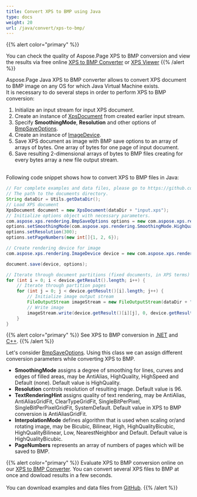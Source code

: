 ```yaml
---
title: Convert XPS to BMP using Java
type: docs
weight: 20
url: /java/convert/xps-to-bmp/
---
```


{{% alert color="primary" %}} 

You can check the quality of Aspose.Page XPS to BMP conversion and view the results via free online <a nofollow href="https://products.aspose.app/page/conversion/xps-to-bmp">XPS to BMP Converter</a>
or <a nofollow href="https://products.aspose.app/page/viewer/xps">XPS Viewer</a> {{% /alert %}}

Aspose.Page Java XPS to BMP converter allows to convert XPS document to BMP image on any OS for which Java Virtual Machine exists.
<br>It is necessary to do several steps in order to perform XPS to BMP conversion:
1. Initialize an input stream for input XPS document.
2. Create an instance of [XpsDocument](https://apireference.aspose.com/page/java/com.aspose.xps/xpsdocument) from created earlier input stream.
4. Specify **SmoothingMode**, **Resolution** and other options of [BmpSaveOptions](https://apireference.aspose.com/page/java/com.aspose.xps.rendering/bmpsaveoptions).
5. Create an instance of [ImageDevice](https://apireference.aspose.com/page/java/com.aspose.xps.rendering/imagedevice).
6. Save XPS document as image with BMP save options to an array of arrays of bytes. One array of bytes for one page of input document.
7. Save resulting 2-dimensional arrays of bytes to BMP files creating for every bytes array a new file output stream.

<br>Following code snippet shows how to convert XPS to BMP files in Java:
<br>
```Java
// For complete examples and data files, please go to https://github.com/aspose-page/Aspose.Page-for-Java
// The path to the documents directory.
String dataDir = Utils.getDataDir();
// Load XPS document
XpsDocument document = new XpsDocument(dataDir + "input.xps");
// Initialize options object with necessary parameters.
com.aspose.xps.rendering.BmpSaveOptions options = new com.aspose.xps.rendering.BmpSaveOptions();
options.setSmoothingMode(com.aspose.xps.rendering.SmoothingMode.HighQuality);
options.setResolution(300);
options.setPageNumbers(new int[]{1, 2, 6});

// Create rendering device for image
com.aspose.xps.rendering.ImageDevice device = new com.aspose.xps.rendering.ImageDevice();

document.save(device, options);

// Iterate through document partitions (fixed documents, in XPS terms)
for (int i = 0; i < device.getResult().length; i++) {
    // Iterate through partition pages
    for (int j = 0; j < device.getResult()[i].length; j++) {
        // Initialize image output stream
        FileOutputStream imageStream = new FileOutputStream(dataDir + "XPStoBMP" + "_" + (i + 1) + "_" + (j + 1) + ".bmp");
        // Write image
        imageStream.write(device.getResult()[i][j], 0, device.getResult()[i][j].length);
    }
}
```
{{% alert color="primary" %}}
See XPS to BMP conversion in [.NET](/page/net/convert/xps-to-bmp/) and [C++](/page/cpp/convert/xps-to-bmp/).
{{% /alert %}}

Let's consider [BmpSaveOptions](https://apireference.aspose.com/page/java/com.aspose.xps.rendering/bmpsaveoptions). Using this class we can assign different conversion parameters while converting XPS to BMP.
<br>
- **SmoothingMode** assigns a degree of smoothing for lines, curves and edges of filled areas, may be AntiAlias, HighQuality, HighSpeed and Default (none). Default value is HighQuality.
- **Resolution** controls resolution of resulting image. Default value is 96.
- **TextRenderingHint** assigns quality of text rendering, may be AntiAlias, AntiAliasGridFit, ClearTypeGridFit, SingleBitPerPixel, SingleBitPerPixelGridFit, SystemDefault. Default value in XPS to BMP conversion is AntiAliasGridFit.
- **InterpolationMode** defines algorithm that is used when scaling or/and rotating image, may be Bicubic, Bilinear, High, HighQualityBicubic, HighQualityBilinear, Low, NearestNeighbor and Default. Default value is HighQualityBicubic.
- **PageNumbers** represents an array of numbers of pages which will be saved to BMP.

{{% alert color="primary" %}} 
Evaluate XPS to BMP conversion online on our <a nofollow href="https://products.aspose.app/page/conversion/xps-to-bmp">XPS to BMP Converter</a>. You can convert several XPS files to BMP at once and dowload results in a few seconds.
<br>
<br>
You can download examples and data files from [GitHub](https://github.com/aspose-page/Aspose.Page-for-Java). {{% /alert %}} 